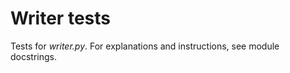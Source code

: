 Writer tests
============

Tests for *writer.py*.  For explanations and instructions, see module
docstrings.